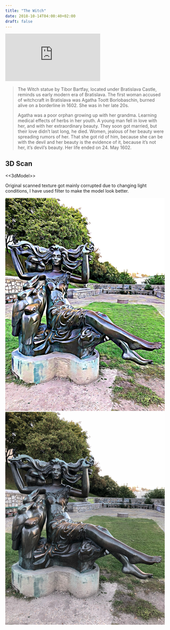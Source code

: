 ```yaml
---
title: "The Witch"
date: 2018-10-14T04:00:40+02:00
draft: false
---
```

<iframe src="https://www.google.com/maps/embed?pb=!1m18!1m12!1m3!1d2662.291412348448!2d17.100647415900063!3d48.14318685874891!2m3!1f0!2f0!3f0!3m2!1i1024!2i768!4f13.1!3m3!1m2!1s0x0%3A0x0!2zNDjCsDA4JzM1LjUiTiAxN8KwMDYnMTAuMiJF!5e0!3m2!1sen!2ssk!4v1539729337882" frameborder="0" style="border:0" class="image right" allowfullscreen></iframe>
<blockquote>
The Witch statue by Tibor Bartfay, located under Bratislava Castle, reminds us early modern era of Bratislava. 
The first woman accused of witchcraft in Bratislava was Agatha Toott Borlobaschin, burned alive on a borderline in 1602. She was in her late 20s.

Agatha was a poor orphan growing up with her grandma. Learning medical effects of herbs in her youth.  A young man fell in love with her, and with her extraordinary beauty. They soon got married, but their love didn’t last long, he died.
Women, jealous of her beauty were spreading rumors of her. That she got rid of him, because she can be with the devil and her beauty is the evidence of it, because it’s not her, it’s devil’s beauty.
Her life ended on 24. May 1602.
</blockquote>

## 3D Scan
<<3dModel>>

Original scanned texture got mainly corrupted due to changing light conditions, I have used filter to make the model look better.

<div class="row gtr-200">
<div class="col-6 col-12-medium">
<div class="image fit">
<img src="thewitch_cartoon.jpg">
</div>
</div>
<div class="col-6 col-12-medium">
<div class="image fit">
<img src="thewitch.jpg">
</div>
</div>
</div>